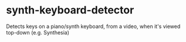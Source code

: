 # synth-keyboard-detector
Detects keys on a piano/synth keyboard, from a video, when it's viewed top-down (e.g. Synthesia)
